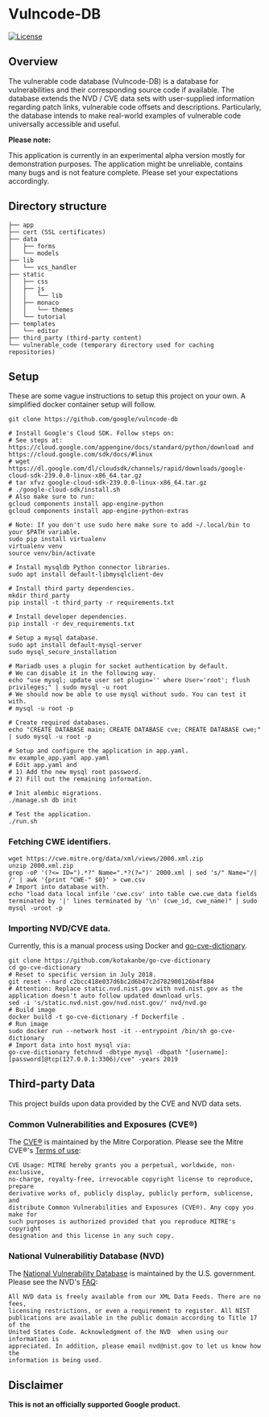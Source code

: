 # Vulncode-DB
[![License](https://img.shields.io/badge/License-Apache%202.0-blue.svg)](https://opensource.org/licenses/Apache-2.0)

## Overview
The vulnerable code database (Vulncode-DB) is a database for vulnerabilities and their corresponding 
source code if available. The database extends the NVD / CVE data sets with user-supplied 
information regarding patch links, vulnerable code offsets and descriptions.
Particularly, the database intends to make real-world examples of vulnerable code universally accessible and useful.


**Please note:** 

This application is currently in an experimental alpha version mostly for demonstration purposes.
The application might be unreliable, contains many bugs and is not feature complete. Please set your expectations accordingly.


##  Directory structure
```
├── app
├── cert (SSL certificates)
├── data
│   ├── forms
│   └── models
├── lib
│   └── vcs_handler
├── static
│   ├── css
│   ├── js
│   │   └── lib
│   ├── monaco
│   │   └── themes
│   └── tutorial
├── templates
│   └── editor
├── third_party (third-party content)
└── vulnerable_code (temporary directory used for caching repositories)
```

## Setup
These are some vague instructions to setup this project on your own. A simplified docker container
setup will follow.

```
git clone https://github.com/google/vulncode-db

# Install Google's Cloud SDK. Follow steps on:
# See steps at: https://cloud.google.com/appengine/docs/standard/python/download and https://cloud.google.com/sdk/docs/#linux
# wget https://dl.google.com/dl/cloudsdk/channels/rapid/downloads/google-cloud-sdk-239.0.0-linux-x86_64.tar.gz
# tar xfvz google-cloud-sdk-239.0.0-linux-x86_64.tar.gz
# ./google-cloud-sdk/install.sh
# Also make sure to run:
gcloud components install app-engine-python
gcloud components install app-engine-python-extras

# Note: If you don't use sudo here make sure to add ~/.local/bin to your $PATH variable.
sudo pip install virtualenv
virtualenv venv
source venv/bin/activate

# Install mysqldb Python connector libraries.
sudo apt install default-libmysqlclient-dev

# Install third party dependencies.
mkdir third_party
pip install -t third_party -r requirements.txt

# Install developer dependencies.
pip install -r dev_requirements.txt

# Setup a mysql database.
sudo apt install default-mysql-server
sudo mysql_secure_installation

# Mariadb uses a plugin for socket authentication by default.
# We can disable it in the following way.
echo "use mysql; update user set plugin='' where User='root'; flush privileges;" | sudo mysql -u root
# We should now be able to use mysql without sudo. You can test it with.
# mysql -u root -p

# Create required databases.
echo "CREATE DATABASE main; CREATE DATABASE cve; CREATE DATABASE cwe;" | sudo mysql -u root -p

# Setup and configure the application in app.yaml.
mv example_app.yaml app.yaml
# Edit app.yaml and 
# 1) Add the new mysql root password.
# 2) Fill out the remaining information.

# Init alembic migrations.
./manage.sh db init

# Test the application.
./run.sh
```

### Fetching CWE identifiers.
```
wget https://cwe.mitre.org/data/xml/views/2000.xml.zip
unzip 2000.xml.zip
grep -oP '(?<= ID=").*?" Name=".*?(?=")' 2000.xml | sed 's/" Name="/| /' | awk '{print "CWE-" $0}' > cwe.csv
# Import into database with.
echo "load data local infile 'cwe.csv' into table cwe.cwe_data fields terminated by '|' lines terminated by '\n' (cwe_id, cwe_name)" | sudo mysql -uroot -p 
```


### Importing NVD/CVE data.
Currently, this is a manual process using Docker and [go-cve-dictionary](https://github.com/kotakanbe/go-cve-dictionary).
```
git clone https://github.com/kotakanbe/go-cve-dictionary
cd go-cve-dictionary
# Reset to specific version in July 2018.
git reset --hard c2bcc418e037d6bc2d6b47c2d782900126b4f884
# Attention: Replace static.nvd.nist.gov with nvd.nist.gov as the application doesn't auto follow updated download urls.
sed -i 's/static.nvd.nist.gov/nvd.nist.gov/' nvd/nvd.go
# Build image
docker build -t go-cve-dictionary -f Dockerfile .
# Run image 
sudo docker run --network host -it --entrypoint /bin/sh go-cve-dictionary
# Import data into host mysql via:
go-cve-dictionary fetchnvd -dbtype mysql -dbpath "[username]:[password]@tcp(127.0.0.1:3306)/cve" -years 2019
```


## Third-party Data
This project builds upon data provided by the CVE and NVD data sets.

### Common Vulnerabilities and Exposures (CVE®)
The [CVE®](https://cve.mitre.org/) is maintained by the Mitre Corporation.
Please see the Mitre CVE®'s [Terms of use](https://cve.mitre.org/about/termsofuse.html):
```
CVE Usage: MITRE hereby grants you a perpetual, worldwide, non-exclusive,
no-charge, royalty-free, irrevocable copyright license to reproduce, prepare
derivative works of, publicly display, publicly perform, sublicense, and
distribute Common Vulnerabilities and Exposures (CVE®). Any copy you make for
such purposes is authorized provided that you reproduce MITRE's copyright
designation and this license in any such copy.
```

### National Vulnerabilitiy Database (NVD)
The [National Vulnerability Database](https://nvd.nist.gov/) is maintained by the U.S. government.
Please see the NVD's [FAQ](https://nvd.nist.gov/general/faq#1f2488ea-0492-45a7-ae5b-ad29bc31dd05):
```
All NVD data is freely available from our XML Data Feeds. There are no fees,
licensing restrictions, or even a requirement to register. All NIST
publications are available in the public domain according to Title 17 of the
United States Code. Acknowledgment of the NVD  when using our information is
appreciated. In addition, please email nvd@nist.gov to let us know how the
information is being used.
```

## Disclaimer
**This is not an officially supported Google product.**